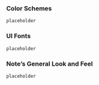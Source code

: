 ### Color Schemes
`placeholder`

### UI Fonts
`placeholder`

### Note’s General Look and Feel
`placeholder`